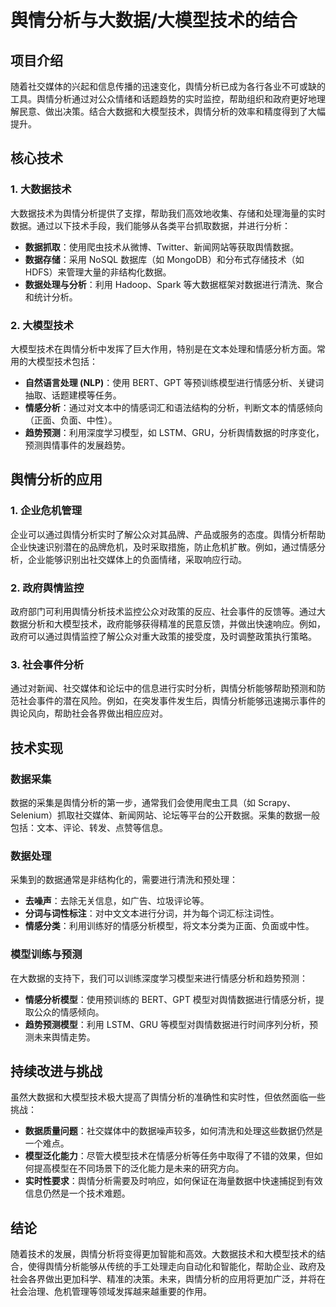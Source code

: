 # 舆情分析与大数据/大模型技术的结合

## 项目介绍
随着社交媒体的兴起和信息传播的迅速变化，舆情分析已成为各行各业不可或缺的工具。舆情分析通过对公众情绪和话题趋势的实时监控，帮助组织和政府更好地理解民意、做出决策。结合大数据和大模型技术，舆情分析的效率和精度得到了大幅提升。

## 核心技术
### 1. 大数据技术
大数据技术为舆情分析提供了支撑，帮助我们高效地收集、存储和处理海量的实时数据。通过以下技术手段，我们能够从各类平台抓取数据，并进行分析：
- **数据抓取**：使用爬虫技术从微博、Twitter、新闻网站等获取舆情数据。
- **数据存储**：采用 NoSQL 数据库（如 MongoDB）和分布式存储技术（如 HDFS）来管理大量的非结构化数据。
- **数据处理与分析**：利用 Hadoop、Spark 等大数据框架对数据进行清洗、聚合和统计分析。

### 2. 大模型技术
大模型技术在舆情分析中发挥了巨大作用，特别是在文本处理和情感分析方面。常用的大模型技术包括：
- **自然语言处理 (NLP)**：使用 BERT、GPT 等预训练模型进行情感分析、关键词抽取、话题建模等任务。
- **情感分析**：通过对文本中的情感词汇和语法结构的分析，判断文本的情感倾向（正面、负面、中性）。
- **趋势预测**：利用深度学习模型，如 LSTM、GRU，分析舆情数据的时序变化，预测舆情事件的发展趋势。

## 舆情分析的应用
### 1. 企业危机管理
企业可以通过舆情分析实时了解公众对其品牌、产品或服务的态度。舆情分析帮助企业快速识别潜在的品牌危机，及时采取措施，防止危机扩散。例如，通过情感分析，企业能够识别出社交媒体上的负面情绪，采取响应行动。

### 2. 政府舆情监控
政府部门可利用舆情分析技术监控公众对政策的反应、社会事件的反馈等。通过大数据分析和大模型技术，政府能够获得精准的民意反馈，并做出快速响应。例如，政府可以通过舆情监控了解公众对重大政策的接受度，及时调整政策执行策略。

### 3. 社会事件分析
通过对新闻、社交媒体和论坛中的信息进行实时分析，舆情分析能够帮助预测和防范社会事件的潜在风险。例如，在突发事件发生后，舆情分析能够迅速揭示事件的舆论风向，帮助社会各界做出相应应对。

## 技术实现
### 数据采集
数据的采集是舆情分析的第一步，通常我们会使用爬虫工具（如 Scrapy、Selenium）抓取社交媒体、新闻网站、论坛等平台的公开数据。采集的数据一般包括：文本、评论、转发、点赞等信息。

### 数据处理
采集到的数据通常是非结构化的，需要进行清洗和预处理：
- **去噪声**：去除无关信息，如广告、垃圾评论等。
- **分词与词性标注**：对中文文本进行分词，并为每个词汇标注词性。
- **情感分类**：利用训练好的情感分析模型，将文本分类为正面、负面或中性。

### 模型训练与预测
在大数据的支持下，我们可以训练深度学习模型来进行情感分析和趋势预测：
- **情感分析模型**：使用预训练的 BERT、GPT 模型对舆情数据进行情感分析，提取公众的情感倾向。
- **趋势预测模型**：利用 LSTM、GRU 等模型对舆情数据进行时间序列分析，预测未来舆情走势。

## 持续改进与挑战
虽然大数据和大模型技术极大提高了舆情分析的准确性和实时性，但依然面临一些挑战：
- **数据质量问题**：社交媒体中的数据噪声较多，如何清洗和处理这些数据仍然是一个难点。
- **模型泛化能力**：尽管大模型技术在情感分析等任务中取得了不错的效果，但如何提高模型在不同场景下的泛化能力是未来的研究方向。
- **实时性要求**：舆情分析需要及时响应，如何保证在海量数据中快速捕捉到有效信息仍然是一个技术难题。

## 结论
随着技术的发展，舆情分析将变得更加智能和高效。大数据技术和大模型技术的结合，使得舆情分析能够从传统的手工处理走向自动化和智能化，帮助企业、政府及社会各界做出更加科学、精准的决策。未来，舆情分析的应用将更加广泛，并将在社会治理、危机管理等领域发挥越来越重要的作用。
